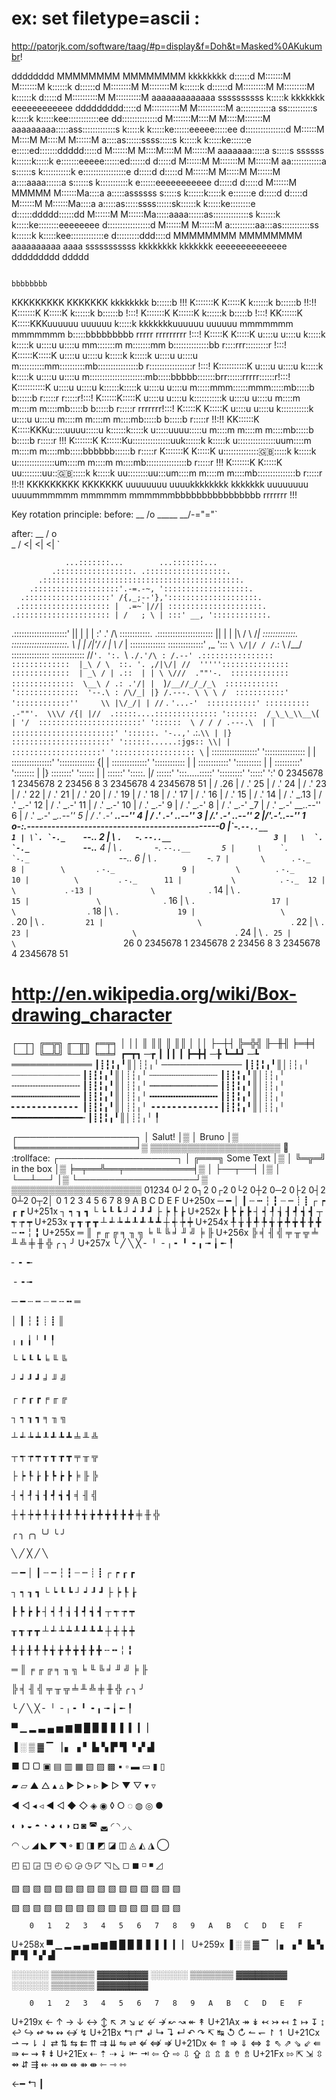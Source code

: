 # ex: set filetype=ascii :

http://patorjk.com/software/taag/#p=display&f=Doh&t=Masked%0AKukumbr!

dddddddd
MMMMMMMM               MMMMMMMM                                  kkkkkkkk                                        d::::::d
M:::::::M             M:::::::M                                  k::::::k                                        d::::::d
M::::::::M           M::::::::M                                  k::::::k                                        d::::::d
M:::::::::M         M:::::::::M                                  k::::::k                                        d:::::d
M::::::::::M       M::::::::::M  aaaaaaaaaaaaa      ssssssssss    k:::::k    kkkkkkk eeeeeeeeeeee        ddddddddd:::::d
M:::::::::::M     M:::::::::::M  a::::::::::::a   ss::::::::::s   k:::::k   k:::::kee::::::::::::ee    dd::::::::::::::d
M:::::::M::::M   M::::M:::::::M  aaaaaaaaa:::::ass:::::::::::::s  k:::::k  k:::::ke::::::eeeee:::::ee d::::::::::::::::d
M::::::M M::::M M::::M M::::::M           a::::as::::::ssss:::::s k:::::k k:::::ke::::::e     e:::::ed:::::::ddddd:::::d
M::::::M  M::::M::::M  M::::::M    aaaaaaa:::::a s:::::s  ssssss  k::::::k:::::k e:::::::eeeee::::::ed::::::d    d:::::d
M::::::M   M:::::::M   M::::::M  aa::::::::::::a   s::::::s       k:::::::::::k  e:::::::::::::::::e d:::::d     d:::::d
M::::::M    M:::::M    M::::::M a::::aaaa::::::a      s::::::s    k:::::::::::k  e::::::eeeeeeeeeee  d:::::d     d:::::d
M::::::M     MMMMM     M::::::Ma::::a    a:::::assssss   s:::::s  k::::::k:::::k e:::::::e           d:::::d     d:::::d
M::::::M               M::::::Ma::::a    a:::::as:::::ssss::::::sk::::::k k:::::ke::::::::e          d::::::ddddd::::::dd
M::::::M               M::::::Ma:::::aaaa::::::as::::::::::::::s k::::::k  k:::::ke::::::::eeeeeeee   d:::::::::::::::::d
M::::::M               M::::::M a::::::::::aa:::as:::::::::::ss  k::::::k   k:::::kee:::::::::::::e    d:::::::::ddd::::d
MMMMMMMM               MMMMMMMM  aaaaaaaaaa  aaaa sssssssssss    kkkkkkkk    kkkkkkk eeeeeeeeeeeeee     ddddddddd   ddddd








                                                                                                  bbbbbbbb
KKKKKKKKK    KKKKKKK                  kkkkkkkk                                                    b::::::b                                 !!!
K:::::::K    K:::::K                  k::::::k                                                    b::::::b                                !!:!!
K:::::::K    K:::::K                  k::::::k                                                    b::::::b                                !:::!
K:::::::K   K::::::K                  k::::::k                                                     b:::::b                                !:::!
KK::::::K  K:::::KKKuuuuuu    uuuuuu   k:::::k    kkkkkkkuuuuuu    uuuuuu     mmmmmmm    mmmmmmm   b:::::bbbbbbbbb    rrrrr   rrrrrrrrr   !:::!
  K:::::K K:::::K   u::::u    u::::u   k:::::k   k:::::k u::::u    u::::u   mm:::::::m  m:::::::mm b::::::::::::::bb  r::::rrr:::::::::r  !:::!
  K::::::K:::::K    u::::u    u::::u   k:::::k  k:::::k  u::::u    u::::u  m::::::::::mm::::::::::mb::::::::::::::::b r:::::::::::::::::r !:::!
  K:::::::::::K     u::::u    u::::u   k:::::k k:::::k   u::::u    u::::u  m::::::::::::::::::::::mb:::::bbbbb:::::::brr::::::rrrrr::::::r!:::!
  K:::::::::::K     u::::u    u::::u   k::::::k:::::k    u::::u    u::::u  m:::::mmm::::::mmm:::::mb:::::b    b::::::b r:::::r     r:::::r!:::!
  K::::::K:::::K    u::::u    u::::u   k:::::::::::k     u::::u    u::::u  m::::m   m::::m   m::::mb:::::b     b:::::b r:::::r     rrrrrrr!:::!
  K:::::K K:::::K   u::::u    u::::u   k:::::::::::k     u::::u    u::::u  m::::m   m::::m   m::::mb:::::b     b:::::b r:::::r            !!:!!
KK::::::K  K:::::KKKu:::::uuuu:::::u   k::::::k:::::k    u:::::uuuu:::::u  m::::m   m::::m   m::::mb:::::b     b:::::b r:::::r             !!!
K:::::::K   K::::::Ku:::::::::::::::uuk::::::k k:::::k   u:::::::::::::::uum::::m   m::::m   m::::mb:::::bbbbbb::::::b r:::::r
K:::::::K    K:::::K u:::::::::::::::uk::::::k  k:::::k   u:::::::::::::::um::::m   m::::m   m::::mb::::::::::::::::b  r:::::r             !!!
K:::::::K    K:::::K  uu::::::::uu:::uk::::::k   k:::::k   uu::::::::uu:::um::::m   m::::m   m::::mb:::::::::::::::b   r:::::r            !!:!!
KKKKKKKKK    KKKKKKK    uuuuuuuu  uuuukkkkkkkk    kkkkkkk    uuuuuuuu  uuuummmmmm   mmmmmm   mmmmmmbbbbbbbbbbbbbbbb    rrrrrrr             !!!


Key rotation principle:
before:
                   __
                  /o \_____
                  \__/-="="`

after:
                __
               / o\
               \_ /
                <|
                <|
                <|
                `


                ...:::::::...        ...:::::::...
             .:::::::::::::::::. .::::::::::::::::::.
          .::::::::::::::::::::::::::::::::::::::::::::.
        .:::::::::::::::::::'.-=.-~, ':::::::::::::::::::.
      .:::::::::::::::::::' /{,_;--'},'::::::::::::::::::::.
     .:::::::::::::::::::: |  .=~`|//| :::::::::::::::::::::.
    .::::::::::::::::::::: | /   ; \ | :::' __, '::::::::::::.
   .:::::::::::::::::::::' ||    | | | :' .' \/\  ::::::::::::.
  .:::::::::::::::::::::: |\|    | | |\  / \ /_|  :::::::::::::.
  ::::::::::::::::::::::. \ |  | /|'/ / | \ /_ |  ::::::::::::::
  ::::::::::::::' ,_ '::: `\ \/|/ / /`.: \ /__/  :::::::::::::::
  :::::::::::::  /\/`'. ':. `\ `./.'/\ : /.--' .::::::::::::::::
  :::::::::::::  |_\ / \  ::. '. ,/|\/| //  ''''':::::::::::::::
  :::::::::::::  | _\ / | .::  | | \ \///  .""'-.  :::::::::::::
  ::::::::::::::  \__\ / .: .'/| |  `)`/__//_/_/_\  ::::::::::::
  '::::::::::::::  '--.\ : /\/_| |} /.---. \ \ \ /  :::::::::::'
   '::::::::::::''     \\ |\/_/| | //`  . `'...-'  :::::::::::'
    ::::::::::  .-""'.  \\\/ /{| |//  .:::::....::::::::::::::
     ':::::::  /_\_\_\\__\`(`  | '/  :::::::::::::::::::::::'
      '::::::  \ / / / .---.\  | |  :::::::::::::::::::::::'
       '::::::. '-..,'` .:.`\\ | |} ::::::::::::::::::::::'
         '::::::......:jgs:: \\| |  ::::::::::::::::::::'
          ':::::::::::::::::: \` |  ::::::::::::::::::'
            '::::::::::::::::  | |  ::::::::::::::::'
              ':::::::::::::: {| |  ::::::::::::::'
                '::::::::::::  | |  ::::::::::::'
                  '::::::::::  | |  ::::::::::'
                    '::::::::  | |} ::::::::'
                      '::::::  | |  ::::::'
                       ':::::. |/  ::::::'
                         ':::.....:::::'
                           ':::::::::'
                             ':::::'
                               ':'
  0 2345678 1 2345678 2 23456 8 3 2345678 4 2345678 51
  |                         /                        .26
  |                        /                       .' 25
  |                       /                      .'   24
  |                      /                     .'     23
  |                     /                    .'       22
  |                    /                   .'         21
  |                   /                  .'           20
  |                  /                 .'             19
  |                 /                .'               18
  |                /               .'                 17
  |               /              .'                   16
  |              /             .'                     15
  |             /            .'                       14
  |            /           .'                       _.13
  |           /          .'                     _.-'  12
  |          /         .'                   _.-'      11
  |         /        .'                 _.-'          10
  |        /       .'               _.-'               9
  |       /      .'             _.-'                   8
  |      /     .'           _.-'                      _7
  |     /    .'         _.-'                  __..--'' 6
  |    /   .'       _.-'              __..--''         5
  |   /  .'     _.-'          __..--''                 4
  |  / .'   _.-'      __..--''                         3
  | /.' _.-'  __..--''                                 2
  |/'.-'..--''                                         1
  o-:.__-----------------------------------------------0
  |\`-._``--..__                                       1
  | \`. `-._    ``--..__                               2
  |  \ `.   `-._        ``--..__                       3
  |   \  `.     `-._            ``--..__               4
  |    \   `.       `-._                ``--..__       5
  |     \    `.         `-._                    ``--.. 6
  |      \     `.           `-._                      `7
  |       \      `.             `-._                   8
  |        \       `.               `-._               9
  |         \        `.                 `-._          10
  |          \         `.                   `-._      11
  |           \          `.                     `-._  12
  |            \           `.                       `-13
  |             \            `.                       14
  |              \             `.                     15
  |               \              `.                   16
  |                \               `.                 17
  |                 \                `.               18
  |                  \                 `.             19
  |                   \                  `.           20
  |                    \                   `.         21
  |                     \                    `.       22
  |                      \                     `.     23
  |                       \                      `.   24
  |                        \                       `. 25
  |                         \                        `26
  0 2345678 1 2345678 2 23456 8 3 2345678 4 2345678 51


# http://en.wikipedia.org/wiki/Box-drawing_character
┌─┬┐  ╔═╦╗  ╓─╥╖  ╒═╤╕
│ ││  ║ ║║  ║ ║║  │ ││
├─┼┤  ╠═╬╣  ╟─╫╢  ╞═╪╡
└─┴┘  ╚═╩╝  ╙─╨╜  ╘═╧╛
┏━┳┓ ─┲
┃ ┃┃  ┃
┣━╋┫ ─╊
┗━┻┛ ─┺
═════════════  ┃┋┇╏╻╹║│┊┆╷╵
─────────────  ┃┋┇╏╻╹║│┊┆╷╵
┈┈┈┈┈┈┈┈┈┈┈┈┈  ┃┋┇╏╻╹║│┊┆╷╵
┄┄┄┄┄┄┄┄┄┄┄┄┄  ┃┋┇╏╻╹║│┊┆╷╵
╌╌╌╌╌╌╌╌╌╌╌╌╌  ┃┋┇╏╻╹║│┊┆╷╵
┉┉┉┉┉┉┉┉┉┉┉┉┉  ┃┋┇╏╻╹║│┊┆╷╵
┅┅┅┅┅┅┅┅┅┅┅┅┅  ┃┋┇╏╻╹║│┊┆╷╵
╍╍╍╍╍╍╍╍╍╍╍╍╍  ┃┋┇╏╻╹║│┊┆╷╵
╸╸╸╸╸╸╸╸╸╸╸╸╸  ┃┋┇╏╻╹║│┊┆╷╵
╺╺╺╺╺╺╺╺╺╺╺╺╺  ┃┋┇╏╻╹║│┊┆╷╵
━━━━━━━━━━━━━╾ ┃┋┇╏╻╹║│┊┆╷╵
               ╿

┌───────────────────┐
│ Salut!            │▒
│        Bruno      │▒
╘═══════════════════╛▒
 ▒▒▒▒▒▒▒▒▒▒▒▒▒▒▒▒▒▒▒▒▒ :mega: :trollface:
┌───────────────────┐
│  ╔═══╗ Some Text  │▒
│  ╚═╦═╝ in the box │▒
╞═╤══╩══╤═══════════╡▒
│ ├──┬──┤           │▒
│ └──┴──┘           │▒
└───────────────────┘▒
 ▒▒▒▒▒▒▒▒▒▒▒▒▒▒▒▒▒▒▒▒▒
01234
0┘2
0┐2
0┌2
0└2
0┼2
0─2
0├2
0┤2
0┴2
0┬2│
        0	1	2	3	4	5	6	7	8	9	A	B	C	D	E	F
U+250x	─	━	│	┃	┄	┅	┆	┇	┈	┉	┊	┋	┌	┍	┎	┏
U+251x	┐	┑	┒	┓	└	┕	┖	┗	┘	┙	┚	┛	├	┝	┞	┟
U+252x	┠	┡	┢	┣	┤	┥	┦	┧	┨	┩	┪	┫	┬	┭	┮	┯
U+253x	┰	┱	┲	┳	┴	┵	┶	┷	┸	┹	┺	┻	┼	┽	┾	┿
U+254x	╀	╁	╂	╃	╄	╅	╆	╇	╈	╉	╊	╋	╌	╍	╎	╏
U+255x	═	║	╒	╓	╔	╕	╖	╗	╘	╙	╚	╛	╜	╝	╞	╟
U+256x	╠	╡	╢	╣	╤	╥	╦	╧	╨	╩	╪	╫	╬	╭	╮	╯
U+257x	╰	╱	╲	╳	╴	╵	╶	╷	╸	╹	╺	╻	╼	╽	╾	╿

╴ ╸ ╾

╶ ╺ ╼

─ ━ ┄ ┅ ┈ ┉ ╌ ╍ ═

│ ┃ ┆ ┇  ┊ ┋ ║

╷ ╻ ╽    ╵ ╹ ╿

└ ┕ ┖ ┗  ╘ ╙ ╚

┘ ┙ ┚ ┛  ╛ ╜ ╝

┌ ┍ ┎ ┏  ╒ ╓ ╔

┐ ┑ ┒ ┓  ╕ ╖ ╗

┴ ┵ ┶ ┷  ┸ ┹ ┺ ┻  ╧ ╨ ╩

┬ ┭ ┮ ┯  ┰ ┱ ┲ ┳  ╤ ╥ ╦

├ ┝ ┞ ┟  ┠ ┡ ┢ ┣  ╞ ╟ ╠

┤ ┥ ┦ ┧  ┨ ┩ ┪ ┫  ╡ ╢ ╣

┼ ┽ ┾ ┿  ╀ ╁ ╂ ╃  ╄ ╅ ╆ ╇  ╈ ╉ ╊ ╋  ╪ ╫ ╬

╭  ╮
 ╭╮
 ╰╯
╰  ╯

╲ ╱
 ╳
╱ ╲

─ ━ │ ┃ ┄ ┅ ┆ ┇ ┈ ┉ ┊ ┋ ┌ ┍ ┎ ┏

┐ ┑ ┒ ┓ └ ┕ ┖ ┗ ┘ ┙ ┚ ┛ ├ ┝ ┞ ┟

┠ ┡ ┢ ┣ ┤ ┥ ┦ ┧ ┨ ┩ ┪ ┫ ┬ ┭ ┮ ┯

┰ ┱ ┲ ┳ ┴ ┵ ┶ ┷ ┸ ┹ ┺ ┻ ┼ ┽ ┾ ┿

╀ ╁ ╂ ╃ ╄ ╅ ╆ ╇ ╈ ╉ ╊ ╋ ╌ ╍ ╎ ╏

═ ║ ╒ ╓ ╔ ╕ ╖ ╗ ╘ ╙ ╚ ╛ ╜ ╝ ╞ ╟

╠ ╡ ╢ ╣ ╤ ╥ ╦ ╧ ╨ ╩ ╪ ╫ ╬ ╭ ╮ ╯

╰ ╱ ╲ ╳ ╴ ╵ ╶ ╷ ╸ ╹ ╺ ╻ ╼ ╽ ╾ ╿

▀ ▁ ▂ ▃ ▄ ▅ ▆ ▇ █ ▉ ▊ ▋ ▌ ▍ ▎ ▏

▐ ░ ▒ ▓ ▔ ▕ ▖ ▗ ▘ ▙ ▚ ▛ ▜ ▝ ▞ ▟

■ □ ▢ ▣ ▤ ▥ ▦ ▧ ▨ ▩ ▪ ▫ ▬ ▭ ▮ ▯

▰ ▱ ▲ △ ▴ ▵ ▶ ▷ ▸ ▹ ► ▻ ▼ ▽ ▾ ▿

◀ ◁ ◂ ◃ ◄ ◅ ◆ ◇ ◈ ◉ ◊ ○ ◌ ◍ ◎ ●

◐ ◑ ◒ ◓ ◔ ◕ ◖ ◗ ◘ ◙ ◚ ◛ ◜ ◝ ◞ ◟

◠ ◡ ◢ ◣ ◤ ◥ ◦ ◧ ◨ ◩ ◪ ◫ ◬ ◭ ◮ ◯

◰ ◱ ◲ ◳ ◴ ◵ ◶ ◷ ◸ ◹ ◺ ◻ ◼ ◽ ◾ ◿

▧ ▧ ▧ ▧ ▧ ▧ ▧ ▧ ▧ ▧ ▧ ▧ ▧ ▧ ▧ ▧

▧ ▧ ▧ ▧ ▧ ▧ ▧ ▧ ▧ ▧ ▧ ▧ ▧ ▧ ▧ ▧


        0	1	2	3	4	5	6	7	8	9	A	B	C	D	E	F
U+258x	▀	▁	▂	▃	▄	▅	▆	▇	█	▉	▊	▋	▌	▍	▎	▏
U+259x	▐	░	▒	▓	▔	▕	▖	▗	▘	▙	▚	▛	▜	▝	▞	▟


░░░░░░   ▒▒▒▒▒▒▒   ▓▓▓▓▓▓▓▓
░░░░░░   ▒▒▒▒▒▒▒   ▓▓▓▓▓▓▓▓
░░░░░░   ▒▒▒▒▒▒▒   ▓▓▓▓▓▓▓▓


        0	1	2	3	4	5	6	7	8	9	A	B	C	D	E	F
U+219x	←	↑	→	↓	↔	↕	↖	↗	↘	↙	↚	↛	↜	↝	↞	↟
U+21Ax	↠	↡	↢	↣	↤	↥	↦	↧	↨	↩	↪	↫	↬	↭	↮	↯
U+21Bx	↰	↱	↲	↳	↴	↵	↶	↷	↸	↹	↺	↻	↼	↽	↾	↿
U+21Cx	⇀	⇁	⇂	⇃	⇄	⇅	⇆	⇇	⇈	⇉	⇊	⇋	⇌	⇍	⇎	⇏
U+21Dx	⇐	⇑	⇒	⇓	⇔	⇕	⇖	⇗	⇘	⇙	⇚	⇛	⇜	⇝	⇞	⇟
U+21Ex	⇠	⇡	⇢	⇣	⇤	⇥	⇦	⇧	⇨	⇩	⇪	⇫	⇬	⇭	⇮	⇯
U+21Fx	⇰	⇱	⇲	⇳	⇴	⇵	⇶	⇷	⇸	⇹	⇺	⇻	⇼	⇽	⇾	⇿

←━
↰
┃

